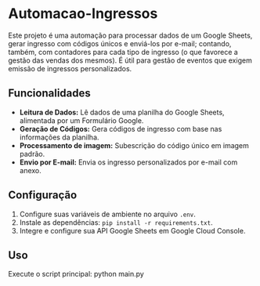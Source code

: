 # Automacao-Ingressos

Este projeto é uma automação para processar dados de um Google Sheets, gerar ingresso com códigos únicos e enviá-los por e-mail;
contando, também, com contadores para cada tipo de ingresso (o que favorece a gestão das vendas dos mesmos). É útil para gestão de eventos que exigem emissão de ingressos personalizados.

## Funcionalidades

- **Leitura de Dados:** Lê dados de uma planilha do Google Sheets, alimentada por um Formulário Google.
- **Geração de Códigos:** Gera códigos de ingresso com base nas informações da planilha.
- **Processamento de imagem:** Subescrição do código único em imagem padrão.
- **Envio por E-mail:** Envia os ingresso personalizados por e-mail com anexo.

## Configuração

1. Configure suas variáveis de ambiente no arquivo `.env`.
2. Instale as dependências: `pip install -r requirements.txt`.
3. Integre e configure sua API Google Sheets em Google Cloud Console.

## Uso

Execute o script principal:
python main.py



